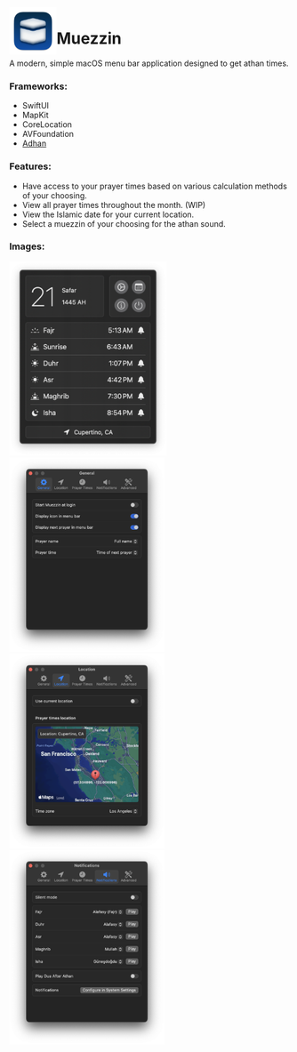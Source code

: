 <img align="left" height="85" src="icon.png">  

# Muezzin

A modern, simple macOS menu bar application designed to get athan times.

### Frameworks:
- SwiftUI
- MapKit
- CoreLocation
- AVFoundation
- [Adhan](https://github.com/batoulapps/adhan-swift)

### Features:
- Have access to your prayer times based on various calculation methods of your choosing.
- View all prayer times throughout the month. (WIP)
- View the Islamic date for your current location.
- Select a muezzin of your choosing for the athan sound.

### Images:
<p float="left">
  <img src="image1.png" height="350">
  <img src="image2.png" height="350">
  <img src="image3.png" height="350">
  <img src="image4.png" height="350">
</p>
